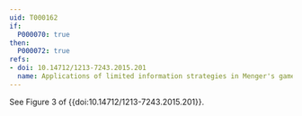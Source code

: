 ```yaml
---
uid: T000162
if:
  P000070: true
then:
  P000072: true
refs:
- doi: 10.14712/1213-7243.2015.201
  name: Applications of limited information strategies in Menger's game (S. Clontz)
---
```


See Figure 3 of {{doi:10.14712/1213-7243.2015.201}}.
